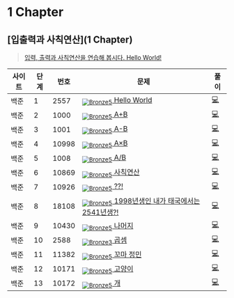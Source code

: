 <!-- tier 리스트 S -->

[Unrated]: https://user-images.githubusercontent.com/33937365/126247607-85783912-c11a-4d50-ac36-8cc7dcb75cd2.png

[Bronze5]: https://user-images.githubusercontent.com/33937365/126247611-e362d727-17a4-4737-a232-5827e185ab7c.png

[Bronze4]: https://user-images.githubusercontent.com/33937365/126247612-89cbc675-e1d4-43a2-950b-1cb014dca697.png

[Bronze3]: https://user-images.githubusercontent.com/33937365/126247613-b8408610-7bc4-40f8-804f-a30a45ddbb68.png

[Bronze2]: https://user-images.githubusercontent.com/33937365/126247614-d85dc6ff-a520-4c00-82bd-eb593b156bd8.png

[Bronze1]: https://user-images.githubusercontent.com/33937365/126247616-04b2ab30-9891-4b7b-8cb4-38e99b97e834.png

[Silver5]: https://user-images.githubusercontent.com/33937365/126247618-38c5c905-672b-4d75-808e-8a7d45ea577d.png

[Silver4]: https://user-images.githubusercontent.com/33937365/126247620-ba2d1b96-b0aa-4b88-80c5-71569c69bbc3.png

[Silver3]: https://user-images.githubusercontent.com/33937365/126247621-1b55b7f4-3a79-4348-8a63-f00c1813853e.png

[Silver2]: https://user-images.githubusercontent.com/33937365/126247622-a83b30a9-6618-4593-b775-6f6730afd3f6.png

[Silver1]: https://user-images.githubusercontent.com/33937365/126247625-8d82f8ab-6f95-4ef8-a243-be31f548596e.png

[Gold5]: https://user-images.githubusercontent.com/33937365/126247627-2979d4d5-915a-4c4e-adb7-c171f9bafe28.png

[Gold4]: https://user-images.githubusercontent.com/33937365/126247629-b24e1e24-4579-450f-bc3c-f166361091dd.png

[Gold3]: https://user-images.githubusercontent.com/33937365/126247630-80fb15af-debc-451d-a937-6c9c6bfa693b.png

[Gold2]: https://user-images.githubusercontent.com/33937365/126247633-7112f6a6-57da-4d1d-953f-5414ba8ffc3d.png

[Gold1]: https://user-images.githubusercontent.com/33937365/126247635-42bd3af9-e129-4379-b44a-22d75de3def6.png

[Platinum5]: https://user-images.githubusercontent.com/33937365/126247636-763e3bc4-43a9-4724-8ce1-c2288aecb636.png

[Platinum4]: https://user-images.githubusercontent.com/33937365/126247637-af30d243-2771-4966-b0bb-0901b9fd4989.png

[Platinum3]: https://user-images.githubusercontent.com/33937365/126247640-cfd654db-86d8-42a9-8d1b-0f3494758330.png

[Platinum2]: https://user-images.githubusercontent.com/33937365/126247641-3e60e9a6-5116-4005-a87d-bfb59969c87a.png

[Platinum1]: https://user-images.githubusercontent.com/33937365/126247643-23bba5ac-52c4-442a-a88a-2eb8998f6446.png

[Diamond5]: https://user-images.githubusercontent.com/33937365/126247645-870445bf-25d9-45ce-9c07-a25949ffad21.png

[Diamond4]: https://user-images.githubusercontent.com/33937365/126247646-b2d7e328-c205-448d-a5bf-c6294c07edaa.png

[Diamond3]: https://user-images.githubusercontent.com/33937365/126247647-db568f94-882f-410c-bd1b-63d49c87623c.png

[Diamond2]: https://user-images.githubusercontent.com/33937365/126247648-52f92f07-0fb9-4b1d-a344-6e9b81d81044.png

[Diamond1]: https://user-images.githubusercontent.com/33937365/126247649-4d068f63-f5e1-40df-910e-dceeb2b7de99.png

[Ruby5]: https://user-images.githubusercontent.com/33937365/126247652-94013ea7-9a96-4068-b922-01535c85801d.png

[Ruby4]: https://user-images.githubusercontent.com/33937365/126247655-a10f7077-6341-416e-938c-b500b7022aca.png

[Ruby3]: https://user-images.githubusercontent.com/33937365/126247656-d0e16a36-5080-4585-a465-4e4f5302beef.png

[Ruby2]: https://user-images.githubusercontent.com/33937365/126247659-1d249660-02a2-4a95-966f-074f99df70fe.png

[Ruby1]: https://user-images.githubusercontent.com/33937365/126247660-8e0d236d-eaef-42b3-8983-28f9e6c94ff9.png
<!-- tier 리스트 E -->

# 1 Chapter 

## [입출력과 사칙연산](1 Chapter)

> [입력, 출력과 사칙연산을 연습해 봅시다. Hello World!](https://www.acmicpc.net/group/workbook/view/9797/28682)

| 사이트    | 단계  | 번호     | 문제                                                                                      | 풀이     |
|--------|-----|--------|-----------------------------------------------------------------------------------------|--------|
| 백준     | 1   | 2557   | [<sub>![Bronze5]</sub> Hello World](https://www.acmicpc.net/problem/2557)               | [💻]() |
| 백준     | 2   | 1000  | [<sub>![Bronze5]</sub> A+B](https://www.acmicpc.net/problem/1000)                       | [💻]() |
| 백준     | 3   | 1001  | [<sub>![Bronze5]</sub> A-B](https://www.acmicpc.net/problem/1001)                       | [💻]() |
| 백준     | 4   | 10998 | [<sub>![Bronze5]</sub> A×B](https://www.acmicpc.net/problem/10998)                       | [💻]() |
| 백준     | 5   | 1008  | [<sub>![Bronze5]</sub> A/B](https://www.acmicpc.net/problem/1008)                       | [💻]() |
| 백준     | 6   | 10869 | [<sub>![Bronze5]</sub> 사칙연산](https://www.acmicpc.net/problem/10869)                      | [💻]() |
| 백준     | 7   | 10926 | [<sub>![Bronze5]</sub> ??!](https://www.acmicpc.net/problem/10926)                       | [💻]() |
| 백준     | 8   | 18108 | [<sub>![Bronze5]</sub> 1998년생인 내가 태국에서는 2541년생?!](https://www.acmicpc.net/problem/18108) | [💻]() |
| 백준     | 9   | 10430 | [<sub>![Bronze5]</sub> 나머지](https://www.acmicpc.net/problem/10430)                       | [💻]() |
| 백준     | 10  | 2588  | [<sub>![Bronze3]</sub> 곱셈](https://www.acmicpc.net/problem/2588)                        | [💻]() |
| 백준     | 11  | 11382 | [<sub>![Bronze5]</sub> 꼬마 정민](https://www.acmicpc.net/problem/11382)                     | [💻]() |
| 백준     | 12  | 10171 | [<sub>![Bronze5]</sub> 고양이](https://www.acmicpc.net/problem/10171)                       | [💻]() |
| 백준     | 13  | 10172 | [<sub>![Bronze5]</sub> 개](https://www.acmicpc.net/problem/10172)                         | [💻]() |
